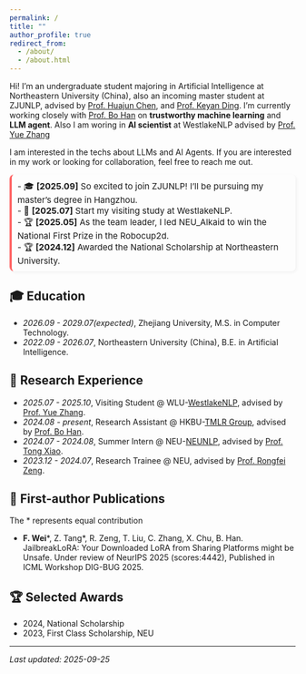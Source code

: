 ```yaml
---
permalink: /
title: ""
author_profile: true
redirect_from: 
  - /about/
  - /about.html
---
```


Hi! I’m an undergraduate student majoring in Artificial Intelligence at Northeastern University (China), also an incoming master student at ZJUNLP, advised by [Prof. Huajun Chen](https://person.zju.edu.cn/en/huajun), and [Prof. Keyan Ding](https://scipilots.org/about-us/). I’m currently working closely with [Prof. Bo Han](https://bhanml.github.io/) on **trustworthy machine learning** and **LLM agent**. Also I am woring in **AI scientist** at WestlakeNLP advised by [Prof. Yue Zhang](https://frcchang.github.io/)

I am interested in the techs about LLMs and AI Agents. If you are interested in my work or looking for collaboration, feel free to reach me out. 

<div style="max-height: 150px; overflow-y: auto; padding-right: 10px; border-left: 4px solid #f66; background-color: #fdfdfd; padding: 10px; border-radius: 8px; box-shadow: 2px 2px 5px rgba(0,0,0,0.05); font-size: 15px;">
- 🎓 <strong>[2025.09]</strong> So excited to join ZJUNLP! I’ll be pursuing my master’s degree in Hangzhou. <br>
- 💼 <strong>[2025.07]</strong> Start my visiting study at WestlakeNLP. <br>
- 🏆 <strong>[2025.05]</strong> As the team leader, I led NEU_Alkaid to win the National First Prize in the Robocup2d. <br>
- 🏆 <strong>[2024.12]</strong> Awarded the National Scholarship at Northeastern University.<br>
</div>


## 🎓 Education 
- *2026.09 - 2029.07(expected)*, Zhejiang University, M.S. in Computer Technology. 
- *2022.09 - 2026.07*, Northeastern University (China), B.E. in Artificial Intelligence.


## 💼 Research Experience
- *2025.07 - 2025.10*, Visiting Student @ WLU-[WestlakeNLP](https://westlakenlp.com/), advised by [Prof. Yue Zhang](https://frcchang.github.io/).
- *2024.08 - present*, Research Assistant @ HKBU-[TMLR Group](https://bhanml.github.io/group.html), advised by [Prof. Bo Han](https://bhanml.github.io/).
- *2024.07 - 2024.08*, Summer Intern @ NEU-[NEUNLP](http://team.neu.edu.cn/NEUNLPLab/en/index.htm), advised by [Prof. Tong Xiao](https://www.nlplab.com/members/~xiaotong.html).
- *2023.12 - 2024.07*, Research Trainee @ NEU, advised by [Prof. Rongfei Zeng](https://wingfeitsang.github.io/home/).

## 📄 First-author Publications
The * represents equal contribution

- **F. Wei***, Z. Tang*, R. Zeng, T. Liu, C. Zhang, X. Chu, B. Han. JailbreakLoRA: Your Downloaded LoRA from Sharing Platforms might be Unsafe. Under review of NeurIPS 2025 (scores:4442), Published in ICML Workshop DIG-BUG 2025.


## 🏆 Selected Awards
- 2024, National Scholarship
- 2023, First Class Scholarship, NEU



<script type="text/javascript" id="clustrmaps" src="//clustrmaps.com/map_v2.js?d=Y2NagieNgNXg_ziPoAzSAsoGGQJtYJW8ZeAbPRArk8Q&cl=ffffff&w=a"></script>

---
*Last updated: 2025-09-25*
